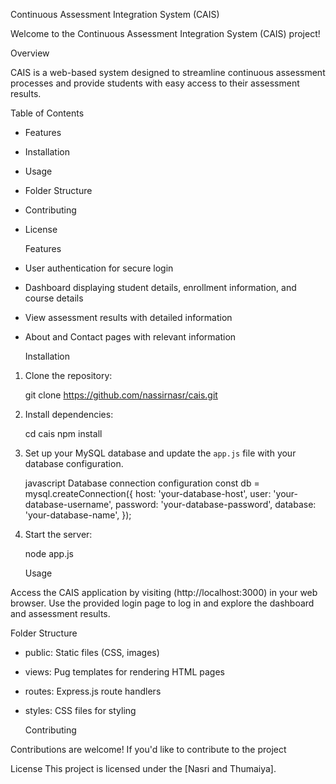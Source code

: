 
 Continuous Assessment Integration System (CAIS)

Welcome to the Continuous Assessment Integration System (CAIS) project!

  Overview

CAIS is a web-based system designed to streamline continuous assessment processes and provide students with easy access to their assessment results.

   Table of Contents

- Features
- Installation
- Usage
- Folder Structure
- Contributing
- License

  Features

- User authentication for secure login
- Dashboard displaying student details, enrollment information, and course details
- View assessment results with detailed information
- About and Contact pages with relevant information

   Installation

1. Clone the repository:

   
   git clone https://github.com/nassirnasr/cais.git
   

2. Install dependencies:


   cd cais
   npm install
  

3. Set up your MySQL database and update the `app.js` file with your database configuration.

      javascript
         Database connection configuration
   const db = mysql.createConnection({
     host: 'your-database-host',
     user: 'your-database-username',
     password: 'your-database-password',
     database: 'your-database-name',
   });
   

4. Start the server:

   node app.js


   Usage

Access the CAIS application by visiting (http://localhost:3000) in your web browser. Use the provided login page to log in and explore the dashboard and assessment results.

   Folder Structure

- public: Static files (CSS, images)
- views: Pug templates for rendering HTML pages
- routes: Express.js route handlers
- styles: CSS files for styling

   Contributing

Contributions are welcome! If you'd like to contribute to the project

 License
This project is licensed under the [Nasri and Thumaiya].


